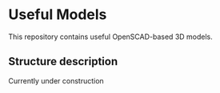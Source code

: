 # Useful Models

This repository contains useful OpenSCAD-based 3D models.

## Structure description

Currently under construction

